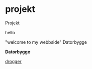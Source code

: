 # projekt
Projekt
<p> hello </p>
   <!DOCTYPE html>
<html>
   <head>
"welcome to my webbside"
   </head>
   
   <body>
    Datorbygge 
   </body>
 

<p><b> Datorbygge </b> </p>
<a href="https://skullbalaclava.github.io/projekt/">drogger </a>


</html>